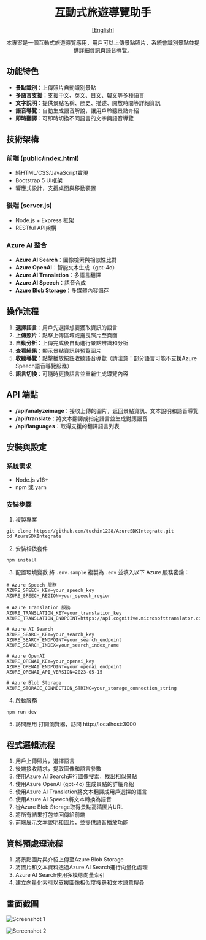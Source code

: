 <div align="center">

# 互動式旅遊導覽助手
[[English]](README.en.md)

本專案是一個互動式旅遊導覽應用，用戶可以上傳景點照片，系統會識別景點並提供詳細資訊與語音導覽。

</div>


## 功能特色

- **景點識別**：上傳照片自動識別景點
- **多語言支援**：支援中文、英文、日文、韓文等多種語言
- **文字說明**：提供景點名稱、歷史、描述、開放時間等詳細資訊
- **語音導覽**：自動生成語音解說，讓用戶聆聽景點介紹
- **即時翻譯**：可即時切換不同語言的文字與語音導覽

## 技術架構

### 前端 (public/index.html)
- 純HTML/CSS/JavaScript實現
- Bootstrap 5 UI框架
- 響應式設計，支援桌面與移動裝置

### 後端 (server.js)
- Node.js + Express 框架
- RESTful API架構

### Azure AI 整合
- **Azure AI Search**：圖像檢索與相似性比對
- **Azure OpenAI**：智能文本生成（gpt-4o）
- **Azure AI Translation**：多語言翻譯
- **Azure AI Speech**：語音合成
- **Azure Blob Storage**：多媒體內容儲存

## 操作流程

1. **選擇語言**：用戶先選擇想要獲取資訊的語言
2. **上傳照片**：點擊上傳區域或拖曳照片至頁面
3. **自動分析**：上傳完成後自動進行景點辨識和分析
4. **查看結果**：顯示景點資訊與預覽圖片
5. **收聽導覽**：點擊播放按鈕收聽語音導覽（請注意：部分語言可能不支援Azure Speech語音導覽服務）
6. **語言切換**：可隨時更換語言並重新生成導覽內容


## API 端點

- **/api/analyzeimage**：接收上傳的圖片，返回景點資訊、文本說明和語音導覽
- **/api/translate**：將文本翻譯成指定語言並生成對應語音
- **/api/languages**：取得支援的翻譯語言列表

## 安裝與設定

### 系統需求
- Node.js v16+
- npm 或 yarn

### 安裝步驟

1. 複製專案
```
git clone https://github.com/tuchin1228/AzureSDKIntegrate.git
cd AzureSDKIntegrate
```

2. 安裝相依套件
```
npm install
```

3. 配置環境變數
將 `.env.sample` 複製為 `.env` 並填入以下 Azure 服務密鑰：

```
# Azure Speech 服務
AZURE_SPEECH_KEY=your_speech_key
AZURE_SPEECH_REGION=your_speech_region

# Azure Translation 服務
AZURE_TRANSLATION_KEY=your_translation_key
AZURE_TRANSLATION_ENDPOINT=https://api.cognitive.microsofttranslator.com/

# Azure AI Search
AZURE_SEARCH_KEY=your_search_key
AZURE_SEARCH_ENDPOINT=your_search_endpoint
AZURE_SEARCH_INDEX=your_search_index_name

# Azure OpenAI
AZURE_OPENAI_KEY=your_openai_key
AZURE_OPENAI_ENDPOINT=your_openai_endpoint
AZURE_OPENAI_API_VERSION=2023-05-15

# Azure Blob Storage
AZURE_STORAGE_CONNECTION_STRING=your_storage_connection_string
```

4. 啟動服務
```
npm run dev
```

5. 訪問應用
打開瀏覽器，訪問 http://localhost:3000

## 程式邏輯流程

1. 用戶上傳照片，選擇語言
2. 後端接收請求，提取圖像和語言參數
3. 使用Azure AI Search進行圖像搜索，找出相似景點
4. 使用Azure OpenAI (gpt-4o) 生成景點的詳細介紹
5. 使用Azure AI Translation將文本翻譯成用戶選擇的語言
6. 使用Azure AI Speech將文本轉換為語音
7. 從Azure Blob Storage取得景點高清圖片URL
8. 將所有結果打包並回傳給前端
9. 前端展示文本說明和圖片，並提供語音播放功能

## 資料預處理流程

1. 將景點圖片與介紹上傳至Azure Blob Storage
3. 將圖片和文本資料透過Azure AI Search進行向量化處理
4. Azure AI Search使用多模態向量索引
5. 建立向量化索引以支援圖像相似度搜尋和文本語意搜尋


## 畫面截圖
![Screenshot 1](https://github.com/user-attachments/assets/c2443238-5818-4160-ad53-1ff0c9ce7813)

![Screenshot 2](https://github.com/user-attachments/assets/8e4d7432-eb0b-4d2c-95e5-62de298bcecf)

